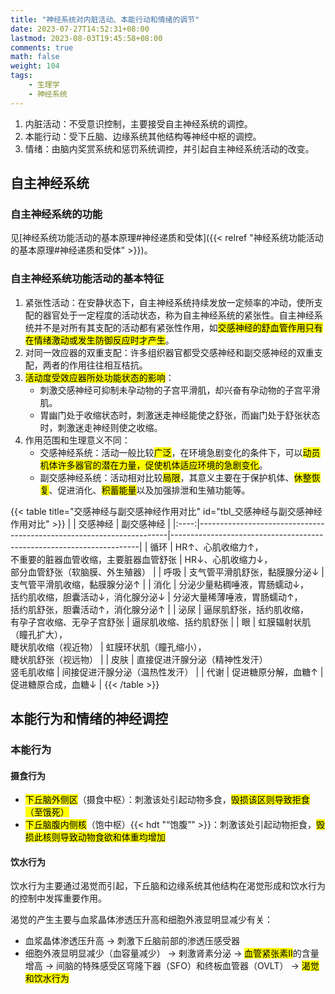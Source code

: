 ```yaml
---
title: "神经系统对内脏活动、本能行动和情绪的调节"
date: 2023-07-27T14:52:31+08:00
lastmod: 2023-08-03T19:45:58+08:00
comments: true
math: false
weight: 104
tags:
    - 生理学
    - 神经系统
---
```


1. 内脏活动：不受意识控制，主要接受自主神经系统的调控。
2. 本能行动：受下丘脑、边缘系统其他结构等神经中枢的调控。
3. 情绪：由脑内奖赏系统和惩罚系统调控，并引起自主神经系统活动的改变。

<!--more-->

## 自主神经系统

### 自主神经系统的功能

见[神经系统功能活动的基本原理#神经递质和受体]({{< relref "神经系统功能活动的基本原理#神经递质和受体" >}})。

### 自主神经系统功能活动的基本特征

1. 紧张性活动：在安静状态下，自主神经系统持续发放一定频率的冲动，使所支配的器官处于一定程度的活动状态，称为自主神经系统的紧张性。自主神经系统并不是对所有其支配的活动都有紧张性作用，如<mark>交感神经的舒血管作用只有在情绪激动或发生防御反应时才产生</mark>。
2. 对同一效应器的双重支配：许多组织器官都受交感神经和副交感神经的双重支配，两者的作用往往相互桔抗。
3. <mark>活动度受效应器所处功能状态的影响</mark>：
    - 刺激交感神经可抑制未孕动物的子宫平滑肌，却兴奋有孕动物的子宫平滑肌。
    - 胃幽门处于收缩状态时，刺激迷走神经能使之舒张，而幽门处于舒张状态时，刺激迷走神经则使之收缩。
4. 作用范围和生理意义不同：
    - 交感神经系统：活动一般比较<mark>广泛</mark>，在环境急剧变化的条件下，可以<mark>动员机体许多器官的潜在力量，促使机体适应环境的急剧变化</mark>。
    - 副交感神经系统：活动相对比较<mark>局限</mark>，其意义主要在于保护机体、<mark>休整恢复</mark>、促进消化、<mark>积蓄能量</mark>以及加强排泄和生殖功能等。

{{< table title="交感神经与副交感神经作用对比" id="tbl_交感神经与副交感神经作用对比" >}}
|      | 交感神经                                                             | 副交感神经                                                           |
|:----:|----------------------------------------------------------------------|----------------------------------------------------------------------|
| 循环 | HR↑、心肌收缩力↑，<br/>不重要的脏器血管收缩，主要脏器血管舒张        | HR↓、心肌收缩力↓，<br/>部分血管舒张（软脑膜、外生殖器）              |
| 呼吸 | 支气管平滑肌舒张，黏膜腺分泌↓                                        | 支气管平滑肌收缩，黏膜腺分泌↑                                        |
| 消化 | 分泌少量粘稠唾液，胃肠蠕动↓，<br/>括约肌收缩，胆囊活动↓，消化腺分泌↓ | 分泌大量稀薄唾液，胃肠蠕动↑，<br/>括约肌舒张，胆囊活动↑，消化腺分泌↑ |
| 泌尿 | 逼尿肌舒张，括约肌收缩，<br/>有孕子宫收缩、无孕子宫舒张              | 逼尿肌收缩、括约肌舒张                                               |
|  眼  | 虹膜辐射状肌（瞳孔扩大），<br/>睫状肌收缩（视近物）                  | 虹膜环状肌（瞳孔缩小），<br/>睫状肌舒张（视远物）                    |
| 皮肤 | 直接促进汗腺分泌（精神性发汗）<br/>竖毛肌收缩                        | 间接促进汗腺分泌（温热性发汗）                                       |
| 代谢 | 促进糖原分解，血糖↑                                                  | 促进糖原合成，血糖↓                                                  |
{{< /table >}}

## 本能行为和情绪的神经调控

### 本能行为

#### 摄食行为

- <mark>下丘脑外侧区</mark>（摄食中枢）：刺激该处引起动物多食，<mark>毁损该区则导致拒食（至饿死）</mark>
- <mark>下丘脑腹内侧核</mark>（饱中枢）{{< hdt "“饱腹”" >}}：刺激该处引起动物拒食，<mark>毁损此核则导致动物食欲和体重均增加</mark>

#### 饮水行为

饮水行为主要通过渴觉而引起，下丘脑和边缘系统其他结构在渴觉形成和饮水行为的控制中发挥重要作用。

渴觉的产生主要与血浆晶体渗透压升高和细胞外液显明显减少有关：

- 血浆晶体渗透压升高 → 刺激下丘脑前部的渗透压感受器
- 细胞外液显明显减少（血容量减少） → 剌激肾素分泌 → <mark>血管紧张素Ⅱ</mark>的含量增高 → 间脑的特殊感受区穹隆下器（SFO）和终板血管器（OVLT） → <mark>渴觉和饮水行为</mark>

